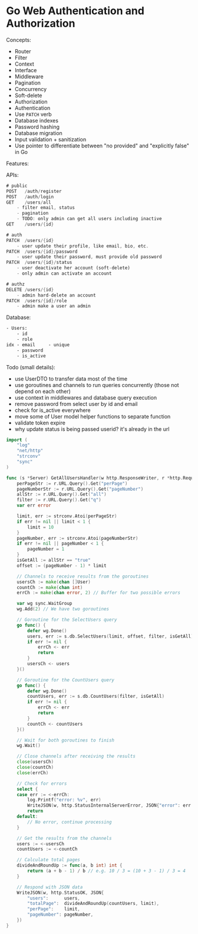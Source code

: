 # Go Web Authentication and Authorization

Concepts:

- Router
- Filter
- Context
- Interface
- Middleware
- Pagination
- Concurrency
- Soft-delete
- Authorization
- Authentication
- Use `PATCH` verb
- Database indexes
- Password hashing
- Database migration
- Input validation + sanitization
- Use pointer to differentiate between "no provided" and "explicitly false" in Go

Features:

APIs:

```rust
# public
POST   /auth/register
POST   /auth/login
GET    /users/all
    - filter email, status
    - pagination
    - TODO: only admin can get all users including inactive
GET    /users/{id}

# auth
PATCH  /users/{id}
    - user update their profile, like email, bio, etc.
PATCH  /users/{id}/password
    - user update their password, must provide old password
PATCH  /users/{id}/status
    - user deactivate her account (soft-delete)
    - only admin can activate an account

# authz
DELETE /users/{id}
    - admin hard-delete an account
PATCH  /users/{id}/role
    - admin make a user an admin
```

Database:

```txt
- Users:
    - id
    - role
idx - email     - unique
    - password
    - is_active
```

Todo (small details):

- use UserDTO to transfer data most of the time
- use goroutines and channels to run queries concurrently (those not depend on each other)
- use context in middlewares and database query execution
- remove password from select user by id and email
- check for is_active everywhere
- move some of User model helper functions to separate function
- validate token expire
- why update status is being passed userid? it's already in the url

```go
import (
	"log"
	"net/http"
	"strconv"
	"sync"
)

func (s *Server) GetAllUsersHandler(w http.ResponseWriter, r *http.Request) {
	perPageStr := r.URL.Query().Get("perPage")
	pageNumberStr := r.URL.Query().Get("pageNumber")
	allStr := r.URL.Query().Get("all")
	filter := r.URL.Query().Get("q")
	var err error

	limit, err := strconv.Atoi(perPageStr)
	if err != nil || limit < 1 {
		limit = 10
	}
	pageNumber, err := strconv.Atoi(pageNumberStr)
	if err != nil || pageNumber < 1 {
		pageNumber = 1
	}
	isGetAll := allStr == "true"
	offset := (pageNumber - 1) * limit

	// Channels to receive results from the goroutines
	usersCh := make(chan []User)
	countCh := make(chan int)
	errCh := make(chan error, 2) // Buffer for two possible errors

	var wg sync.WaitGroup
	wg.Add(2) // We have two goroutines

	// Goroutine for the SelectUsers query
	go func() {
		defer wg.Done()
		users, err := s.db.SelectUsers(limit, offset, filter, isGetAll)
		if err != nil {
			errCh <- err
			return
		}
		usersCh <- users
	}()

	// Goroutine for the CountUsers query
	go func() {
		defer wg.Done()
		countUsers, err := s.db.CountUsers(filter, isGetAll)
		if err != nil {
			errCh <- err
			return
		}
		countCh <- countUsers
	}()

	// Wait for both goroutines to finish
	wg.Wait()

	// Close channels after receiving the results
	close(usersCh)
	close(countCh)
	close(errCh)

	// Check for errors
	select {
	case err := <-errCh:
		log.Printf("error: %v", err)
		WriteJSON(w, http.StatusInternalServerError, JSON{"error": err.Error()})
		return
	default:
		// No error, continue processing
	}

	// Get the results from the channels
	users := <-usersCh
	countUsers := <-countCh

	// Calculate total pages
	divideAndRoundUp := func(a, b int) int {
		return (a + b - 1) / b // e.g. 10 / 3 = (10 + 3 - 1) / 3 = 4
	}

	// Respond with JSON data
	WriteJSON(w, http.StatusOK, JSON{
		"users":      users,
		"totalPage":  divideAndRoundUp(countUsers, limit),
		"perPage":    limit,
		"pageNumber": pageNumber,
	})
}
```
